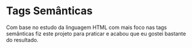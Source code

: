 # Tags Semânticas
Com base no estudo da linguagem HTML com mais foco nas tags semânticas fiz este projeto para praticar e acabou que eu gostei bastante do resultado.

